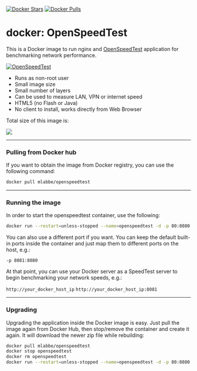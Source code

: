[![Docker Stars](https://img.shields.io/docker/stars/mlabbe/openspeedtest.svg)](https://hub.docker.com/r/mlabbe/openspeedtest/) [![Docker Pulls](https://img.shields.io/docker/pulls/mlabbe/openspeedtest.svg)](https://hub.docker.com/r/mlabbe/openspeedtest/)

# docker: OpenSpeedTest

This is a Docker image to run nginx and [OpenSpeedTest](http://openspeedtest.com/) application for benchmarking network performance.

[![OpenSpeedTest](https://raw.githubusercontent.com/michellabbe/docker-openspeedtest/master/openspeedtest.png)](http://openspeedtest.com/)

- Runs as non-root user
- Small image size
- Small number of layers
- Can be used to measure LAN, VPN or internet speed
- HTML5 (no Flash or Java)
- No client to install, works directly from Web Browser

Total size of this image is:

[![](https://images.microbadger.com/badges/image/mlabbe/openspeedtest.svg)](https://microbadger.com/images/mlabbe/openspeedtest)

________________________________________
### Pulling from Docker hub
If you want to obtain the image from Docker registry, you can use the following command:
```sh
docker pull mlabbe/openspeedtest
```
________________________________________
### Running the image
In order to start the openspeedtest container, use the following:
```sh
docker run --restart=unless-stopped --name=openspeedtest -d -p 80:8080 mlabbe/openspeedtest
```

You can also use a different port if you want.  You can keep the default built-in ports inside the container and just map them to different ports on the host, e.g.:

`-p 8081:8080`

At that point, you can use your Docker server as a SpeedTest server to begin
benchmarking your network speeds, e.g.:

`http://your_docker_host_ip`
`http://your_docker_host_ip:8081`

________________________________________
### Upgrading
Upgrading the application inside the Docker image is easy.  Just pull the image again from Docker Hub, then stop/remove the container and create it again.  It will download the newer zip file while rebuilding:
```sh
docker pull mlabbe/openspeedtest
docker stop openspeedtest
docker rm openspeedtest
docker run --restart=unless-stopped --name=openspeedtest -d -p 80:8080 mlabbe/openspeedtest
```
